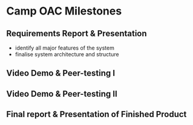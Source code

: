 # Camp OAC Milestones

## Requirements Report & Presentation
- identify all major features of the system
- finalise system architecture and structure
 
## Video Demo & Peer-testing I

## Video Demo & Peer-testing II

## Final report & Presentation of Finished Product
